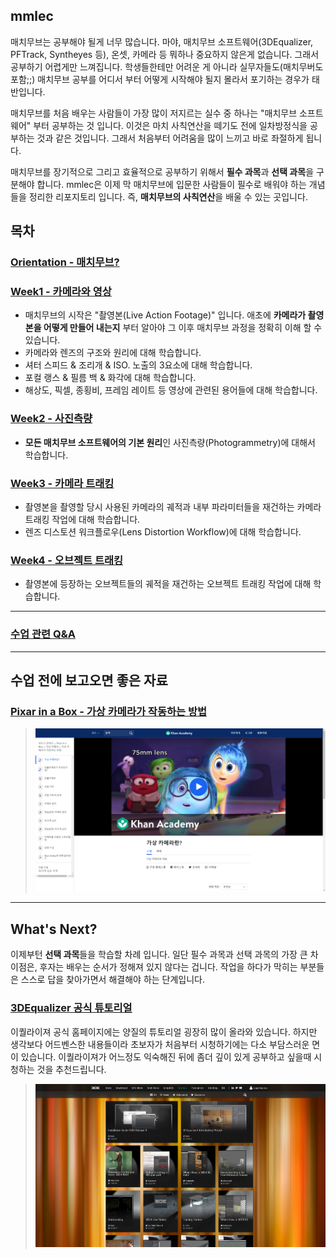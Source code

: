 ## mmlec
매치무브는 공부해야 될게 너무 많습니다. 마야, 매치무브 소프트웨어(3DEqualizer, PFTrack, Syntheyes 등), 온셋, 카메라 등 뭐하나 중요하지 않은게 없습니다. 그래서 공부하기 어렵게만 느껴집니다. 학생들한테만 어려운 게 아니라 실무자들도(매치무버도 포함;;) 매치무브 공부를 어디서 부터 어떻게 시작해야 될지 몰라서 포기하는 경우가 태반입니다.

매치무브를 처음 배우는 사람들이 가장 많이 저지르는 실수 중 하나는 "매치무브 소프트웨어" 부터 공부하는 것 입니다. 이것은 마치 사칙연산을 떼기도 전에 일차방정식을 공부하는 것과 같은 것입니다. 그래서 처음부터 어려움을 많이 느끼고 바로 좌절하게 됩니다.

매치무브를 장기적으로 그리고 효율적으로 공부하기 위해서 **필수 과목**과 **선택 과목**을 구분해야 합니다. mmlec은 이제 막 매치무브에 입문한 사람들이 필수로 배워야 하는 개념들을 정리한 리포지토리 입니다. 즉, **매치무브의 사칙연산**을 배울 수 있는 곳입니다.

## 목차
### [Orientation - 매치무브?](doc/orientation.md)
### [Week1 - 카메라와 영상](doc/week1.md)
- 매치무브의 시작은 "촬영본(Live Action Footage)" 입니다. 애초에 **카메라가 촬영본을 어떻게 만들어 내는지** 부터 알아야 그 이후 매치무브 과정을 정확히 이해 할 수 있습니다.
- 카메라와 렌즈의 구조와 원리에 대해 학습합니다.
- 셔터 스피드 & 조리개 & ISO. 노출의 3요소에 대해 학습합니다.
- 포컬 랭스 & 필름 백 & 화각에 대해 학습합니다.
- 해상도, 픽셀, 종횡비, 프레임 레이트 등 영상에 관련된 용어들에 대해 학습합니다.
### [Week2 - 사진측량](doc/week2.md)
- **모든 매치무브 소프트웨어의 기본 원리**인 사진측량(Photogrammetry)에 대해서 학습합니다.
### [Week3 - 카메라 트래킹](doc/week3.md)
- 촬영본을 촬영할 당시 사용된 카메라의 궤적과 내부 파라미터들을 재건하는 카메라 트래킹 작업에 대해 학습합니다.
- 렌즈 디스토션 워크플로우(Lens Distortion Workflow)에 대해 학습합니다.
### [Week4 - 오브젝트 트래킹](doc/week4.md)
- 촬영본에 등장하는 오브젝트들의 궤적을 재건하는 오브젝트 트래킹 작업에 대해 학습합니다. 

---

### [수업 관련 Q&A](doc/qna.md)

---

## 수업 전에 보고오면 좋은 자료
### [Pixar in a Box - 가상 카메라가 작동하는 방법](https://ko.khanacademy.org/partner-content/pixar/virtual-cameras/virtual-cameras-1/v/virtual-cameras)
> ![](img/week1/pixar_in_a_box_virtual_camera.png)

---

## What's Next?
이제부턴 **선택 과목**들을 학습할 차례 입니다. 일단 필수 과목과 선택 과목의 가장 큰 차이점은, 후자는 배우는 순서가 정해져 있지 않다는 겁니다. 작업을 하다가 막히는 부분들은 스스로 답을 찾아가면서 해결해야 하는 단계입니다.
### [3DEqualizer 공식 튜토리얼](https://www.3dequalizer.com/index.php?site=tutorials)
이퀄라이져 공식 홈페이지에는 양질의 튜토리얼 굉장히 많이 올라와 있습니다. 하지만 생각보다 어드벤스한 내용들이라 초보자가 처음부터 시청하기에는 다소 부담스러운 면이 있습니다. 이퀄라이져가 어느정도 익숙해진 뒤에 좀더 깊이 있게 공부하고 싶을때 시청하는 것을 추천드립니다.
> ![](img/week1/tde4_tutorials.png)
